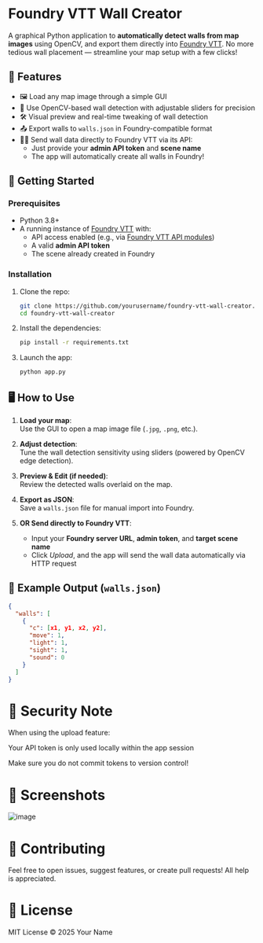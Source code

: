 # Foundry VTT Wall Creator

A graphical Python application to **automatically detect walls from map images** using OpenCV, and export them directly into [Foundry VTT](https://foundryvtt.com/). No more tedious wall placement — streamline your map setup with a few clicks!

## 🧱 Features

- 🖼️ Load any map image through a simple GUI
- 🎯 Use OpenCV-based wall detection with adjustable sliders for precision
- 🛠️ Visual preview and real-time tweaking of wall detection
- 📤 Export walls to `walls.json` in Foundry-compatible format
- 🧙‍♂️ Send wall data directly to Foundry VTT via its API:
  - Just provide your **admin API token** and **scene name**
  - The app will automatically create all walls in Foundry!

## 🚀 Getting Started

### Prerequisites

- Python 3.8+
- A running instance of [Foundry VTT](https://foundryvtt.com/) with:
  - API access enabled (e.g., via [Foundry VTT API modules](https://foundryvtt.wiki/en/development/API))
  - A valid **admin API token**
  - The scene already created in Foundry

### Installation

1. Clone the repo:
    ```bash
    git clone https://github.com/yourusername/foundry-vtt-wall-creator.git
    cd foundry-vtt-wall-creator
    ```

2. Install the dependencies:
    ```bash
    pip install -r requirements.txt
    ```

3. Launch the app:
    ```bash
    python app.py
    ```

## 🖥️ How to Use

1. **Load your map**:  
   Use the GUI to open a map image file (`.jpg`, `.png`, etc.).

2. **Adjust detection**:  
   Tune the wall detection sensitivity using sliders (powered by OpenCV edge detection).

3. **Preview & Edit (if needed)**:  
   Review the detected walls overlaid on the map.

4. **Export as JSON**:  
   Save a `walls.json` file for manual import into Foundry.

5. **OR Send directly to Foundry VTT**:
   - Input your **Foundry server URL**, **admin token**, and **target scene name**
   - Click *Upload*, and the app will send the wall data automatically via HTTP request

## 🧪 Example Output (`walls.json`)

```json
{
  "walls": [
    {
      "c": [x1, y1, x2, y2],
      "move": 1,
      "light": 1,
      "sight": 1,
      "sound": 0
    }
  ]
}
```
# 🔐 Security Note
When using the upload feature:

Your API token is only used locally within the app session

Make sure you do not commit tokens to version control!

# 📸 Screenshots
![image](https://github.com/user-attachments/assets/c89d00ca-bd3a-425f-9863-d9290dad1477)


# 🤝 Contributing
Feel free to open issues, suggest features, or create pull requests! All help is appreciated.

# 📄 License
MIT License © 2025 Your Name
